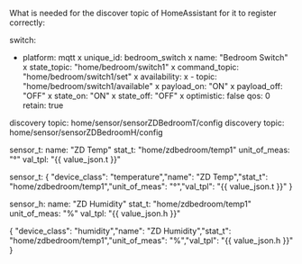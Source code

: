 What is needed for the discover topic of HomeAssistant for it to register correctly:

switch:
  - platform: mqtt
x    unique_id: bedroom_switch
x    name: "Bedroom Switch"
x    state_topic: "home/bedroom/switch1"
x    command_topic: "home/bedroom/switch1/set"
x    availability:
x      - topic: "home/bedroom/switch1/available"
x    payload_on: "ON"
x    payload_off: "OFF"
x    state_on: "ON"
x    state_off: "OFF"
x    optimistic: false
    qos: 0
    retain: true


discovery topic: home/sensor/sensorZDBedroomT/config
discovery topic: home/sensor/sensorZDBedroomH/config

sensor_t:
  name: "ZD Temp"
  stat_t: "home/zdbedroom/temp1"
  unit_of_meas: "°"
  val_tpl: "{{ value_json.t }}"

sensor_t:
  { "device_class": "temperature","name": "ZD Temp","stat_t": "home/zdbedroom/temp1","unit_of_meas": "°","val_tpl": "{{ value_json.t }}" }

sensor_h:
  name: "ZD Humidity"
  stat_t: "home/zdbedroom/temp1"
  unit_of_meas: "%"
  val_tpl: "{{ value_json.h }}"

  { "device_class": "humidity","name": "ZD Humidity","stat_t": "home/zdbedroom/temp1","unit_of_meas": "%","val_tpl": "{{ value_json.h }}" }
